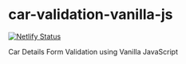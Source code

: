 # car-validation-vanilla-js

[![Netlify Status](https://api.netlify.com/api/v1/badges/09f31079-7767-4696-a841-e822a03b576d/deploy-status)](https://app.netlify.com/sites/car-validation-vanilla-js/deploys)

Car Details Form Validation using Vanilla JavaScript
